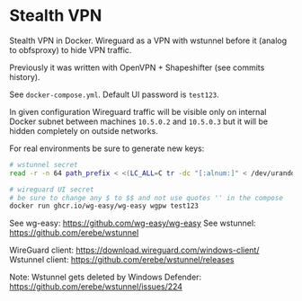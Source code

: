 # Stealth VPN

Stealth VPN in Docker. Wireguard as a VPN with wstunnel before it (analog to obfsproxy) to hide VPN traffic.

Previously it was written with OpenVPN + Shapeshifter (see commits history).

See `docker-compose.yml`. Default UI password is `test123`.

In given configuration Wireguard traffic will be visible only on internal Docker subnet between machines `10.5.0.2` and `10.5.0.3` but it will be hidden completely on outside networks.

For real environments be sure to generate new keys:

```bash
# wstunnel secret
read -r -n 64 path_prefix < <(LC_ALL=C tr -dc "[:alnum:]" < /dev/urandom); echo $path_prefix

# wireguard UI secret
# be sure to change any $ to $$ and not use quotes '' in the compose
docker run ghcr.io/wg-easy/wg-easy wgpw test123
```

See wg-easy: https://github.com/wg-easy/wg-easy
See wstunnel: https://github.com/erebe/wstunnel

WireGuard client: https://download.wireguard.com/windows-client/
Wstunnel client: https://github.com/erebe/wstunnel/releases

Note: Wstunnel gets deleted by Windows Defender: https://github.com/erebe/wstunnel/issues/224
